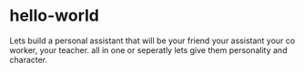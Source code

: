 # hello-world
Lets build a personal assistant that will be your friend your assistant your co worker, your teacher. all in one or seperatly lets give them personality and character.

